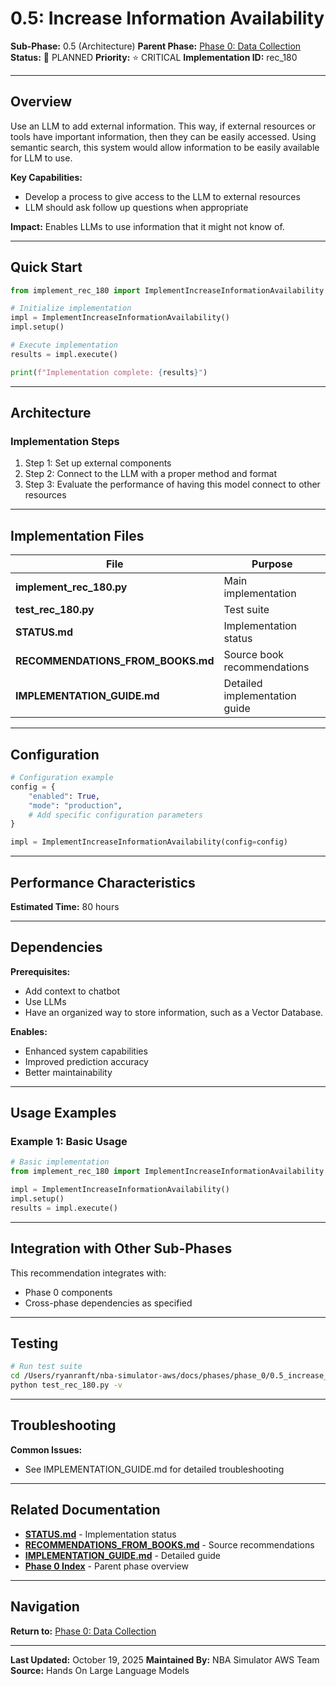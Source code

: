 # 0.5: Increase Information Availability

**Sub-Phase:** 0.5 (Architecture)
**Parent Phase:** [Phase 0: Data Collection](../PHASE_0_INDEX.md)
**Status:** 🔵 PLANNED
**Priority:** ⭐ CRITICAL
**Implementation ID:** rec_180

---

## Overview

Use an LLM to add external information. This way, if external resources or tools have important information, then they can be easily accessed. Using semantic search, this system would allow information to be easily available for LLM to use.

**Key Capabilities:**
- Develop a process to give access to the LLM to external resources
- LLM should ask follow up questions when appropriate

**Impact:**
Enables LLMs to use information that it might not know of.

---

## Quick Start

```python
from implement_rec_180 import ImplementIncreaseInformationAvailability

# Initialize implementation
impl = ImplementIncreaseInformationAvailability()
impl.setup()

# Execute implementation
results = impl.execute()

print(f"Implementation complete: {results}")
```

---

## Architecture

### Implementation Steps

1. Step 1: Set up external components
2. Step 2: Connect to the LLM with a proper method and format
3. Step 3: Evaluate the performance of having this model connect to other resources

---

## Implementation Files

| File | Purpose |
|------|---------|
| **implement_rec_180.py** | Main implementation |
| **test_rec_180.py** | Test suite |
| **STATUS.md** | Implementation status |
| **RECOMMENDATIONS_FROM_BOOKS.md** | Source book recommendations |
| **IMPLEMENTATION_GUIDE.md** | Detailed implementation guide |

---

## Configuration

```python
# Configuration example
config = {
    "enabled": True,
    "mode": "production",
    # Add specific configuration parameters
}

impl = ImplementIncreaseInformationAvailability(config=config)
```

---

## Performance Characteristics

**Estimated Time:** 80 hours

---

## Dependencies

**Prerequisites:**
- Add context to chatbot
- Use LLMs
- Have an organized way to store information, such as a Vector Database.

**Enables:**
- Enhanced system capabilities
- Improved prediction accuracy
- Better maintainability

---

## Usage Examples

### Example 1: Basic Usage

```python
# Basic implementation
from implement_rec_180 import ImplementIncreaseInformationAvailability

impl = ImplementIncreaseInformationAvailability()
impl.setup()
results = impl.execute()
```

---

## Integration with Other Sub-Phases

This recommendation integrates with:
- Phase 0 components
- Cross-phase dependencies as specified

---

## Testing

```bash
# Run test suite
cd /Users/ryanranft/nba-simulator-aws/docs/phases/phase_0/0.5_increase_information_availability
python test_rec_180.py -v
```

---

## Troubleshooting

**Common Issues:**
- See IMPLEMENTATION_GUIDE.md for detailed troubleshooting

---

## Related Documentation

- **[STATUS.md](STATUS.md)** - Implementation status
- **[RECOMMENDATIONS_FROM_BOOKS.md](RECOMMENDATIONS_FROM_BOOKS.md)** - Source recommendations
- **[IMPLEMENTATION_GUIDE.md](IMPLEMENTATION_GUIDE.md)** - Detailed guide
- **[Phase 0 Index](../PHASE_0_INDEX.md)** - Parent phase overview

---

## Navigation

**Return to:** [Phase 0: Data Collection](../PHASE_0_INDEX.md)

---

**Last Updated:** October 19, 2025
**Maintained By:** NBA Simulator AWS Team
**Source:** Hands On Large Language Models
